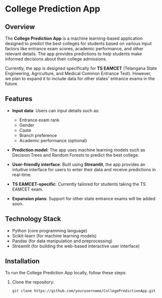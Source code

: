 # College Prediction App

## Overview

The **College Prediction App** is a machine learning-based application designed to predict the best colleges for students based on various input factors like entrance exam scores, academic performance, and other relevant details. The app provides predictions to help students make informed decisions about their college admissions.

Currently, the app is designed specifically for **TS EAMCET** (Telangana State Engineering, Agriculture, and Medical Common Entrance Test). However, we plan to expand it to include data for other states' entrance exams in the future.

## Features

- **Input data**: Users can input details such as:
  - Entrance exam rank
  - Gender
  - Caste
  - Branch preference
  - Academic performance (optional)
  
- **Prediction model**: The app uses machine learning models such as Decision Trees and Random Forests to predict the best college.
- **User-friendly interface**: Built using **Streamlit**, the app provides an intuitive interface for users to enter their data and receive predictions in real-time.
- **TS EAMCET-specific**: Currently tailored for students taking the TS EAMCET exam.
- **Expansion plans**: Support for other state entrance exams will be added soon.

## Technology Stack

- Python (core programming language)
- Scikit-learn (for machine learning models)
- Pandas (for data manipulation and preprocessing)
- Streamlit (for building the web-based interactive user interface)

## Installation

To run the College Prediction App locally, follow these steps:

1. Clone the repository:

   ```bash
   git clone https://github.com/yourusername/CollegePredictionApp.git
